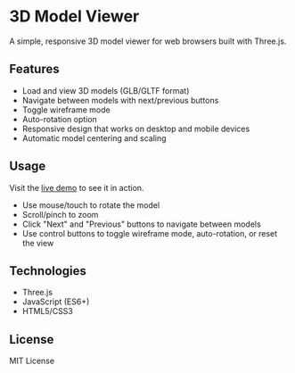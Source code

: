 # 3D Model Viewer

A simple, responsive 3D model viewer for web browsers built with Three.js.

## Features

- Load and view 3D models (GLB/GLTF format)
- Navigate between models with next/previous buttons
- Toggle wireframe mode
- Auto-rotation option
- Responsive design that works on desktop and mobile devices
- Automatic model centering and scaling

## Usage

Visit the [live demo](https://yourusername.github.io/3d-model-viewer/) to see it in action.

- Use mouse/touch to rotate the model
- Scroll/pinch to zoom
- Click "Next" and "Previous" buttons to navigate between models
- Use control buttons to toggle wireframe mode, auto-rotation, or reset the view

## Technologies

- Three.js
- JavaScript (ES6+)
- HTML5/CSS3

## License

MIT License
